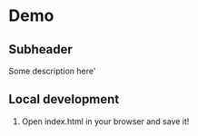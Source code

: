 # Demo

## Subheader

Some description here'

## Local development

1. Open index.html in your browser and save it!